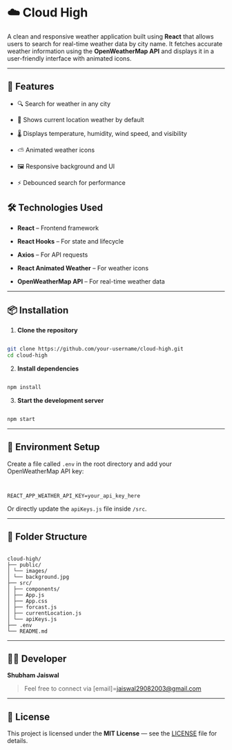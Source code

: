 # ☁️ Cloud High

A clean and responsive weather application built using **React** that allows users to search for real-time weather data by city name. It fetches accurate weather information using the **OpenWeatherMap API** and displays it in a user-friendly interface with animated icons.

---

## 🚀 Features

- 🔍 Search for weather in any city

- 🧭 Shows current location weather by default

- 🌡️ Displays temperature, humidity, wind speed, and visibility

- ⛅ Animated weather icons

- 🖼️ Responsive background and UI

- ⚡ Debounced search for performance




## 🛠️ Technologies Used

- **React** – Frontend framework

- **React Hooks** – For state and lifecycle

- **Axios** – For API requests

- **React Animated Weather** – For weather icons

- **OpenWeatherMap API** – For real-time weather data

---

## 📦 Installation

1. **Clone the repository**

```bash

git clone https://github.com/your-username/cloud-high.git
cd cloud-high

```

2. **Install dependencies**

```bash

npm install

```

3. **Start the development server**

```bash

npm start

```

---

## 🔑 Environment Setup

Create a file called `.env` in the root directory and add your OpenWeatherMap API key:

```env


REACT_APP_WEATHER_API_KEY=your_api_key_here

```

Or directly update the `apiKeys.js` file inside `/src`.

---

## 📁 Folder Structure

```

cloud-high/
├── public/
│ └── images/
│ └── background.jpg
├── src/
│ ├── components/
│ ├── App.js
│ ├── App.css
│ ├── forcast.js
│ ├── currentLocation.js
│ └── apiKeys.js
├── .env
└── README.md

```

---

## 🧑‍💻 Developer

**Shubham Jaiswal**

> Feel free to connect via
> [email]=jaiswal29082003@gmail.com

---

## 📝 License

This project is licensed under the **MIT License** — see the [LICENSE](LICENSE) file for details.
